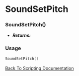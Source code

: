 # SoundSetPitch

### SoundSetPitch()
- ***Returns:*** 

### Usage

```Lua
SoundSetPitch()
```


[Back To Scripting Documentation](../README.md)
